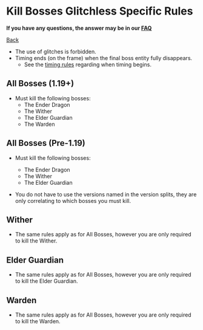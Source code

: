 # Kill Bosses Glitchless Specific Rules

**If you have any questions, the answer may be in our
[FAQ](https://www.speedrun.com/mcbe/thread/vdv9t)**

[Back](../README.md)

* The use of glitches is forbidden.
* Timing ends (on the frame) when the final boss entity fully disappears.
	- See the [timing rules](../global/README.md#timing-rules) regarding
	when timing begins.

## All Bosses (1.19+)
* Must kill the following bosses:
	- The Ender Dragon
	- The Wither
	- The Elder Guardian
	- The Warden

## All Bosses (Pre-1.19)
* Must kill the following bosses:
	- The Ender Dragon
	- The Wither
	- The Elder Guardian

* You do not have to use the versions named in the version splits, they are
only correlating to which bosses you must kill.

## Wither

* The same rules apply as for All Bosses, however you are only required to kill
the Wither.

## Elder Guardian

* The same rules apply as for All Bosses, however you are only required to kill
the Elder Guardian.

## Warden

* The same rules apply as for All Bosses, however you are only required to kill
the Warden.
